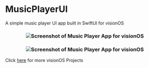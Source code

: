# MusicPlayerUI

A simple music player UI app built in SwiftUI for visionOS

<h3 align="center">
<img src="screenshots/view2.png" alt="Screenshot of Music Player App for visionOS"/>
</h3>

<h3 align="center">
<img src="screenshots/view1.png" alt="Screenshot of Music Player App for visionOS"/>
</h3>

Click [here](https://github.com/vinothvino42/visionOS-Projects) for more visionOS Projects

